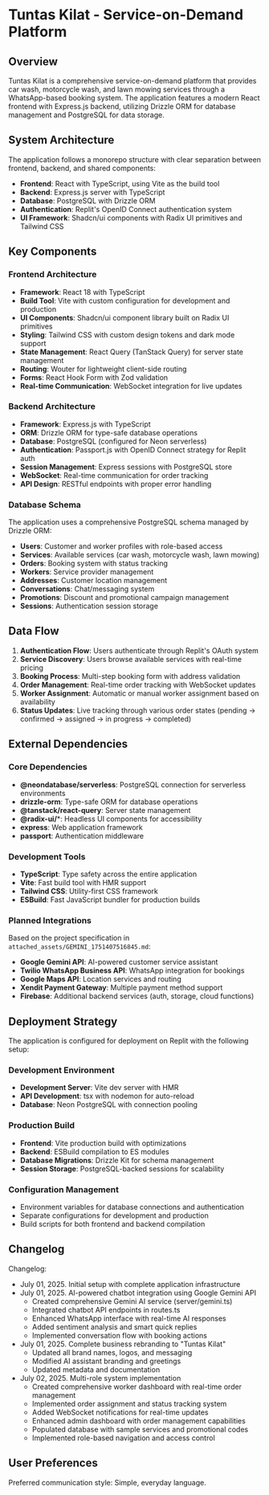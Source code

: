 # Tuntas Kilat - Service-on-Demand Platform

## Overview

Tuntas Kilat is a comprehensive service-on-demand platform that provides car wash, motorcycle wash, and lawn mowing services through a WhatsApp-based booking system. The application features a modern React frontend with Express.js backend, utilizing Drizzle ORM for database management and PostgreSQL for data storage.

## System Architecture

The application follows a monorepo structure with clear separation between frontend, backend, and shared components:

- **Frontend**: React with TypeScript, using Vite as the build tool
- **Backend**: Express.js server with TypeScript
- **Database**: PostgreSQL with Drizzle ORM
- **Authentication**: Replit's OpenID Connect authentication system
- **UI Framework**: Shadcn/ui components with Radix UI primitives and Tailwind CSS

## Key Components

### Frontend Architecture
- **Framework**: React 18 with TypeScript
- **Build Tool**: Vite with custom configuration for development and production
- **UI Components**: Shadcn/ui component library built on Radix UI primitives
- **Styling**: Tailwind CSS with custom design tokens and dark mode support
- **State Management**: React Query (TanStack Query) for server state management
- **Routing**: Wouter for lightweight client-side routing
- **Forms**: React Hook Form with Zod validation
- **Real-time Communication**: WebSocket integration for live updates

### Backend Architecture
- **Framework**: Express.js with TypeScript
- **ORM**: Drizzle ORM for type-safe database operations
- **Database**: PostgreSQL (configured for Neon serverless)
- **Authentication**: Passport.js with OpenID Connect strategy for Replit auth
- **Session Management**: Express sessions with PostgreSQL store
- **WebSocket**: Real-time communication for order tracking
- **API Design**: RESTful endpoints with proper error handling

### Database Schema
The application uses a comprehensive PostgreSQL schema managed by Drizzle ORM:

- **Users**: Customer and worker profiles with role-based access
- **Services**: Available services (car wash, motorcycle wash, lawn mowing)
- **Orders**: Booking system with status tracking
- **Workers**: Service provider management
- **Addresses**: Customer location management
- **Conversations**: Chat/messaging system
- **Promotions**: Discount and promotional campaign management
- **Sessions**: Authentication session storage

## Data Flow

1. **Authentication Flow**: Users authenticate through Replit's OAuth system
2. **Service Discovery**: Users browse available services with real-time pricing
3. **Booking Process**: Multi-step booking form with address validation
4. **Order Management**: Real-time order tracking with WebSocket updates
5. **Worker Assignment**: Automatic or manual worker assignment based on availability
6. **Status Updates**: Live tracking through various order states (pending → confirmed → assigned → in progress → completed)

## External Dependencies

### Core Dependencies
- **@neondatabase/serverless**: PostgreSQL connection for serverless environments
- **drizzle-orm**: Type-safe ORM for database operations
- **@tanstack/react-query**: Server state management
- **@radix-ui/***: Headless UI components for accessibility
- **express**: Web application framework
- **passport**: Authentication middleware

### Development Tools
- **TypeScript**: Type safety across the entire application
- **Vite**: Fast build tool with HMR support
- **Tailwind CSS**: Utility-first CSS framework
- **ESBuild**: Fast JavaScript bundler for production builds

### Planned Integrations
Based on the project specification in `attached_assets/GEMINI_1751407516845.md`:
- **Google Gemini API**: AI-powered customer service assistant
- **Twilio WhatsApp Business API**: WhatsApp integration for bookings
- **Google Maps API**: Location services and routing
- **Xendit Payment Gateway**: Multiple payment method support
- **Firebase**: Additional backend services (auth, storage, cloud functions)

## Deployment Strategy

The application is configured for deployment on Replit with the following setup:

### Development Environment
- **Development Server**: Vite dev server with HMR
- **API Development**: tsx with nodemon for auto-reload
- **Database**: Neon PostgreSQL with connection pooling

### Production Build
- **Frontend**: Vite production build with optimizations
- **Backend**: ESBuild compilation to ES modules
- **Database Migrations**: Drizzle Kit for schema management
- **Session Storage**: PostgreSQL-backed sessions for scalability

### Configuration Management
- Environment variables for database connections and authentication
- Separate configurations for development and production
- Build scripts for both frontend and backend compilation

## Changelog

Changelog:
- July 01, 2025. Initial setup with complete application infrastructure
- July 01, 2025. AI-powered chatbot integration using Google Gemini API
  - Created comprehensive Gemini AI service (server/gemini.ts)
  - Integrated chatbot API endpoints in routes.ts
  - Enhanced WhatsApp interface with real-time AI responses
  - Added sentiment analysis and smart quick replies
  - Implemented conversation flow with booking actions
- July 01, 2025. Complete business rebranding to "Tuntas Kilat"
  - Updated all brand names, logos, and messaging
  - Modified AI assistant branding and greetings
  - Updated metadata and documentation
- July 02, 2025. Multi-role system implementation
  - Created comprehensive worker dashboard with real-time order management
  - Implemented order assignment and status tracking system
  - Added WebSocket notifications for real-time updates
  - Enhanced admin dashboard with order management capabilities
  - Populated database with sample services and promotional codes
  - Implemented role-based navigation and access control

## User Preferences

Preferred communication style: Simple, everyday language.